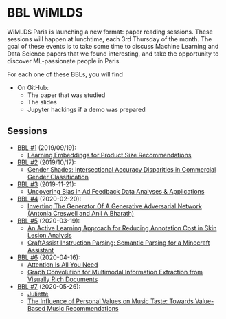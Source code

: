 # BBL WiMLDS

WiMLDS Paris is launching a new format: paper reading sessions. These sessions will happen at lunchtime, each 3rd Thursday of the month. The goal of these events is to take some time to discuss Machine Learning and Data Science papers that we found interesting, and take the opportunity to discover ML-passionate people in Paris.


For each one of these BBLs, you will find
* On GitHub:
  * The paper that was studied
  * The slides
  * Jupyter hackings if a demo was prepared

## Sessions

* [BBL #1](2019-09-19) (2019/09/19):
  - [Learning Embeddings for Product Size Recommendations](2019-09-19/Resources/asos%20-%20size%20reco.pdf)
* [BBL #2](2019-10-17) (2019/10/17):
  - [Gender Shades: Intersectional Accuracy Disparities in Commercial Gender Classification](2019-10-17/Resources/gender_shades.pdf)
* [BBL #3](2019-11-21) (2019-11-21):
  - [Uncovering Bias in Ad Feedback Data Analyses & Applications](2019-11-21/Resources/adfeedback.pdf)
* [BBL #4](2020-02-20) (2020-02-20):
  - [Inverting The Generator Of A Generative Adversarial Network (Antonia Creswell and Anil A Bharath)](2020-02-20/Resources/reverting_gans.pdf)
* [BBL #5](2020-03-19) (2020-03-19):
  - [An Active Learning Approach for Reducing Annotation Cost in Skin Lesion Analysis](2020-03-19/Resources/active_learning.pdf)
  - [CraftAssist Instruction Parsing: Semantic Parsing for a Minecraft Assistant](2020-03-19/Resources/craftassist.pdf)
* [BBL #6](2020-04-16) (2020-04-16):
  - [Attention Is All You Need](2020-04-16/Resources/attention_is_all_you_need.pdf)
  - [Graph Convolution for Multimodal Information Extraction from Visually Rich Documents](2020-04-16/Resources/visually_rich_documents.pdf)
* [BBL #7](2020-05-26) (2020-05-26):
  - [Juliette](2020-05-26/Resources/)
  - [The Influence of Personal Values on Music Taste: Towards Value-Based Music Recommendations](2020-05-26/Resources/music_reco.pdf)
